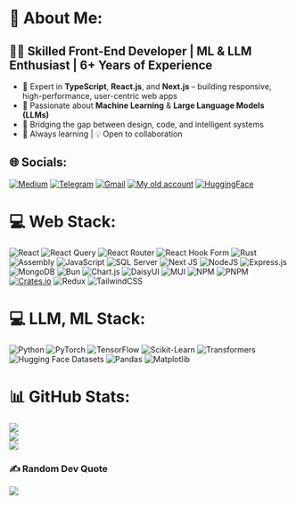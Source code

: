 # 💫 About Me:
## 👨‍💻 Skilled Front-End Developer | ML & LLM Enthusiast | 6+ Years of Experience

- 🚀 Expert in **TypeScript**, **React.js**, and **Next.js** – building responsive, high-performance, user-centric web apps  
- 🧠 Passionate about **Machine Learning** & **Large Language Models (LLMs)**  
- 🎯 Bridging the gap between design, code, and intelligent systems  
- 🌱 Always learning | 💡 Open to collaboration


## 🌐 Socials:
[![Medium](https://img.shields.io/badge/Medium-12100E?logo=medium&logoColor=white)](https://medium.com/@mrablfz05) [![Telegram](https://img.shields.io/badge/Telegram-0088cc?logo=telegram&logoColor=white)](https://t.me/BootMeX) [![Gmail](https://img.shields.io/badge/Gmail-D14836?logo=gmail&logoColor=white)](mailto:abolfaz88888888@gmail.com) [![My old account](https://img.shields.io/badge/GitHub-181717?logo=github&logoColor=white)](https://github.com/Abolfazl181920) [![HuggingFace](https://img.shields.io/badge/HF%20Datasets-yellow?style=for-the-badge&logo=huggingface&logoColor=black)](https://huggingface.co/mrablfz)



# 💻 Web Stack:

![React](https://img.shields.io/badge/react-%2320232a.svg?style=for-the-badge&logo=react&logoColor=%2361DAFB)
![React Query](https://img.shields.io/badge/-React%20Query-FF4154?style=for-the-badge&logo=react%20query&logoColor=white)
![React Router](https://img.shields.io/badge/React_Router-CA4245?style=for-the-badge&logo=react-router&logoColor=white)
![React Hook Form](https://img.shields.io/badge/React%20Hook%20Form-%23EC5990.svg?style=for-the-badge&logo=reacthookform&logoColor=white)
![Rust](https://img.shields.io/badge/-Rust-000000?style=for-the-badge&logo=rust&logoColor=white)
![Assembly](https://img.shields.io/badge/-Assembly-6E4C13?style=for-the-badge&logo=assembly&logoColor=white)
![JavaScript](https://img.shields.io/badge/-JavaScript-F7DF1E?style=for-the-badge&logo=javascript&logoColor=white)
![SQL Server](https://img.shields.io/badge/-SQL%20Server-CC2927?style=for-the-badge&logo=microsoftsqlserver&logoColor=white)
![Next JS](https://img.shields.io/badge/Next-black?style=for-the-badge&logo=next.js&logoColor=white)
![NodeJS](https://img.shields.io/badge/node.js-6DA55F?style=for-the-badge&logo=node.js&logoColor=white)
![Express.js](https://img.shields.io/badge/express.js-%23404d59.svg?style=for-the-badge&logo=express&logoColor=%2361DAFB)
![MongoDB](https://img.shields.io/badge/MongoDB-%234ea94b.svg?style=for-the-badge&logo=mongodb&logoColor=white)
![Bun](https://img.shields.io/badge/Bun-%23000000.svg?style=for-the-badge&logo=bun&logoColor=white)
![Chart.js](https://img.shields.io/badge/chart.js-F5788D.svg?style=for-the-badge&logo=chart.js&logoColor=white)
![DaisyUI](https://img.shields.io/badge/daisyui-5A0EF8?style=for-the-badge&logo=daisyui&logoColor=white)
![MUI](https://img.shields.io/badge/MUI-%230081CB.svg?style=for-the-badge&logo=mui&logoColor=white)
![NPM](https://img.shields.io/badge/NPM-%23CB3837.svg?style=for-the-badge&logo=npm&logoColor=white)
![PNPM](https://img.shields.io/badge/pnpm-%234a4a4a.svg?style=for-the-badge&logo=pnpm&logoColor=f69220)
[![Crates.io](https://img.shields.io/badge/crates.io-%234a4a4a.svg?style=for-the-badge&logo=rust&logoColor=orange)](https://crates.io/crates/your-crate-name)
![Redux](https://img.shields.io/badge/redux-%23593d88.svg?style=for-the-badge&logo=redux&logoColor=white)
![TailwindCSS](https://img.shields.io/badge/tailwindcss-%2338B2AC.svg?style=for-the-badge&logo=tailwind-css&logoColor=white)

# 💻 LLM, ML Stack:

![Python](https://img.shields.io/badge/Python-3670A0?style=for-the-badge&logo=python&logoColor=ffdd54)
![PyTorch](https://img.shields.io/badge/PyTorch-EE4C2C?style=for-the-badge&logo=pytorch&logoColor=white)
![TensorFlow](https://img.shields.io/badge/TensorFlow-FF6F00?style=for-the-badge&logo=TensorFlow&logoColor=white)
![Scikit-Learn](https://img.shields.io/badge/scikit--learn-F7931E?style=for-the-badge&logo=scikit-learn&logoColor=white)
![Transformers](https://img.shields.io/badge/🤗%20Transformers-FF69B4?style=for-the-badge&logo=huggingface&logoColor=white)
![Hugging Face Datasets](https://img.shields.io/badge/HF%20Datasets-yellow?style=for-the-badge&logo=huggingface&logoColor=black)
![Pandas](https://img.shields.io/badge/pandas-150458?style=for-the-badge&logo=pandas&logoColor=white)
![Matplotlib](https://img.shields.io/badge/matplotlib-11557c?style=for-the-badge&logo=matplotlib&logoColor=white)

# 📊 GitHub Stats:
![](https://github-readme-stats.vercel.app/api?username=mrablfz05&theme=dark&hide_border=false&include_all_commits=true&count_private=true)<br/>
![](https://github-readme-streak-stats.herokuapp.com/?user=mrablfz05&theme=dark&hide_border=false)<br/>
![](https://github-readme-stats.vercel.app/api/top-langs/?username=mrablfz05&theme=dark&hide_border=false&include_all_commits=true&count_private=true&layout=compact)

### ✍️ Random Dev Quote
![](https://quotes-github-readme.vercel.app/api?type=horizontal&theme=radical)

<!-- Proudly created with GPRM ( https://gprm.itsvg.in ) -->
